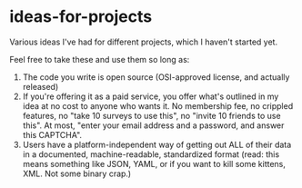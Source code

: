 ideas-for-projects
==================

Various ideas I've had for different projects, which I haven't started yet.

Feel free to take these and use them so long as:
1. The code you write is open source (OSI-approved license, and actually released)
2. If you're offering it as a paid service, you offer what's outlined in my idea at no cost to anyone who wants it. No membership fee, no crippled features, no "take 10 surveys to use this", no "invite 10 friends to use this". At most, "enter your email address and a password, and answer this CAPTCHA".
3. Users have a platform-independent way of getting out ALL of their data in a documented, machine-readable, standardized format (read: this means something like JSON, YAML, or if you want to kill some kittens, XML. Not some binary crap.)
